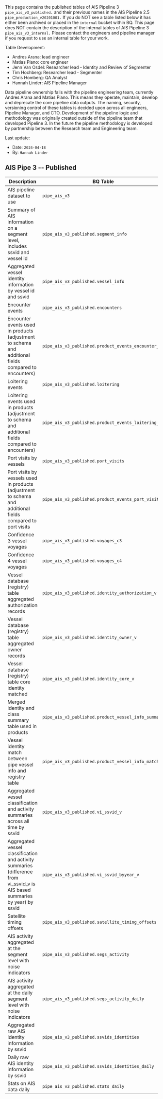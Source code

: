 This page contains the published tables of AIS Pipeline 3 `pipe_ais_v3_published.` and their previous names in the AIS Pipeline 2.5 `pipe_production_v20201001.` If you do NOT see a table listed below it has either been archived or placed in the `internal` bucket within BQ. This page does NOT contain the description of the internal tables of AIS Pipeline 3 `pipe_ais_v3_internal.` Please contact the engineers and pipeline manager if you request to use an internal table for your work. 

Table Development: 

+ Andres Arana: lead engineer
+ Matias Piano: core engineer
+ Jenn Van Osdel: Researcher lead - Identity and Review of Segmenter
+ Tim Hochberg: Researcher lead - Segmenter
+ Chris Homberg: QA Analyst
+ Hannah Linder: AIS Pipeline Manager


Data pipeline ownership falls with the pipeline engineering team, currently Andres Arana and Matias Piano. This means they operate, maintain, develop and deprecate the core pipeline data outputs. The naming, security, versioning control of these tables is decided upon across all engineers, Pipeline Manager, and CTO. Development of the pipeline logic and methodology was originally created outside of the pipeline team that developed Pipeline 3. In the future the pipeline methodology is developed by partnership between the Research team and Engineering team. 


Last update:
   * Date: `2024-04-18`
   * By: `Hannah Linder`


## AIS Pipe 3 -- Published
| Description | BQ Table| Previous BQ Table |
| --- | --- | --- |
| AIS pipeline dataset to use | `pipe_ais_v3`| `pipe_production_v20201001` | 
| Summary of AIS information on a segment level, includes ssvid and vessel id | `pipe_ais_v3_published.segment_info` | `pipe_production_v20201001.segment_info` | 
| Aggregated vessel identity information by vessel id and ssvid| `pipe_ais_v3_published.vessel_info` | `pipe_production_v20201001.vessel_info` | 
| Encounter events| `pipe_ais_v3_published.encounters` | `pipe_production_v20201001.encounters` | 
| Encounter events used in products (adjustment to schema and additional fields compared to encounters)| `pipe_ais_v3_published.product_events_encounter_v` | `pipe_production_v20201001.published_events_encounters_v` | 
| Loitering events| `pipe_ais_v3_published.loitering` | `pipe_production_v20201001.loitering` | 
| Loitering events used in products (adjustment to schema and additional fields compared to encounters)| `pipe_ais_v3_published.product_events_loitering_v` | `pipe_production_v20201001.published_events_loitering_v` | 
| Port visits by vessels| `pipe_ais_v3_published.port_visits` | `pipe_production_v20201001.proto_port_visits` | 
| Port visits by vessels used in products (adjustment to schema and additional fields compared to port visits| `pipe_ais_v3_published.product_events_port_visit_v` | `pipe_production_v20201001.published_events_port_visits_v` | 
| Confidence 3 vessel voyages| `pipe_ais_v3_published.voyages_c3` | `pipe_production_v20201001.proto_voyages_c3` | 
| Confidence 4 vessel voyages| `pipe_ais_v3_published.voyages_c4` | `pipe_production_v20201001.proto_voyages_c4` |  
| Vessel database (registry) table aggregated authorization records| `pipe_ais_v3_published.identity_authorization_v` | `vessel_identity.identity_authorization_v` | 
| Vessel database (registry) table aggregated owner records| `pipe_ais_v3_published.identity_owner_v` | `vessel_identity.identity_owner_v` | 
| Vessel database (registry) table core identity matched| `pipe_ais_v3_published.identity_core_v` | `vessel_identity.identity_core_v` | 
| Merged identity and class summary table used in products| `pipe_ais_v3_published.product_vessel_info_summary` | `pipe_production_v20201001.all_vessels_byyear_v2_v` | 
| Vessel identity match between pipe vessel info and registry table| `pipe_ais_v3_published.product_vessel_info_match` | `pipe_production_v20201001.base_vessel_identity_info_match_v` | 
| Aggregated vessel classification and activity summaries across all time by ssvid| `pipe_ais_v3_published.vi_ssvid_v` | `pipe_production_v20201001.vi_ssvid_v` |
| Aggregated vessel classification and activity summaries (difference from vi_ssvid_v is AIS based summaries by year) by ssvid| `pipe_ais_v3_published.vi_ssvid_byyear_v` | `pipe_production_v20201001.vi_ssvid_byyear_v` |
| Satellite timing offsets | `pipe_ais_v3_published.satellite_timing_offsets` | `pipe_production_v20201001.research_satellite_timing` | 
| AIS activity aggregated at the segment level with noise indicators| `pipe_ais_v3_published.segs_activity` | `pipe_production_v20201001.research_segs` | 
| AIS activity aggregated at the daily segment level with noise indicators| `pipe_ais_v3_published.segs_activity_daily` | `pipe_production_v20201001.research_segs_daily` | 
| Aggregated raw AIS identity information by ssvid| `pipe_ais_v3_published.ssvids_identities` | `pipe_production_v20201001.research_ids` | 
| Daily raw AIS identity information by ssvid| `pipe_ais_v3_published.ssvids_identities_daily` | `pipe_production_v20201001.research_ids_daily` | 
| Stats on AIS data daily| `pipe_ais_v3_published.stats_daily` | `pipe_production_v20201001.research_stats` | 

